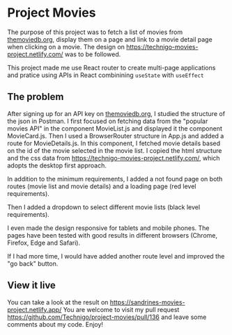 # Project Movies

The purpose of this project was to fetch a list of movies from [themoviedb.org](http://themoviedb.org/), display them on a page and  link to a movie detail page when clicking on a movie. The design on https://technigo-movies-project.netlify.com/ was to be followed.

This project made me use React router to create multi-page applications and pratice using APIs in React combinining `useState` with `useEffect`

## The problem

After signing up for an API key on [themoviedb.org](http://themoviedb.org/), I studied the structure of the json in Postman.
I first focused on fetching data from the "popular movies API" in the component MovieList.js and displayed it the component MovieCard.js.
Then I used a BrowserRouter structure in App.js and added a route for MovieDetails.js. In this component, I fetched movie details based on the id of the movie selected in the movie list.
I copied the html structure and the css data from https://technigo-movies-project.netlify.com/, which adopts the desktop first approach.

In addition to the minimum requirements, I added a not found page on both routes (movie list and movie details) and a loading page (red level requirements).

Then I added a dropdown to select different movie lists (black level requirements).

I even made the design responsive for tablets and mobile phones. The pages have been tested with good results in different browsers (Chrome, Firefox, Edge and Safari).

If I had more time, I would have added another route level and improved the "go back" button.

## View it live

You can take a look at the result on https://sandrines-movies-project.netlify.app/
You are welcome to visit my pull request https://github.com/Technigo/project-movies/pull/136 and leave some comments about my code.
Enjoy!
